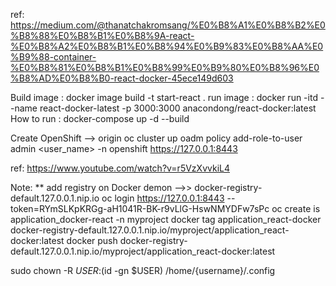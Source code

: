 ref: https://medium.com/@thanatchakromsang/%E0%B8%A1%E0%B8%B2%E0%B8%88%E0%B8%B1%E0%B8%9A-react-%E0%B8%A2%E0%B8%B1%E0%B8%94%E0%B9%83%E0%B8%AA%E0%B9%88-container-%E0%B8%81%E0%B8%B1%E0%B8%99%E0%B9%80%E0%B8%96%E0%B8%AD%E0%B8%B0-react-docker-45ece149d603

Build image : docker image build -t start-react .
run image : docker run -itd --name react-docker-latest -p 3000:3000 anacondong/react-docker:latest
How to run : docker-compose up -d --build

Create OpenShift --> origin
oc cluster up
oadm policy add-role-to-user admin <user_name> -n openshift
https://127.0.0.1:8443

ref: https://www.youtube.com/watch?v=r5VzXvvkiL4


Note: 
** add registry on Docker demon -->> docker-registry-default.127.0.0.1.nip.io
oc login https://127.0.0.1:8443 --token=RYmSLKpKRGg-aH1041R-BK-r9vLlG-HswNMYDFw7sPc
oc create is application_docker-react -n myproject
docker tag application_react-docker docker-registry-default.127.0.0.1.nip.io/myproject/application_react-docker:latest
docker push docker-registry-default.127.0.0.1.nip.io/myproject/application_react-docker:latest

sudo chown -R $USER:$(id -gn $USER) /home/{username}/.config